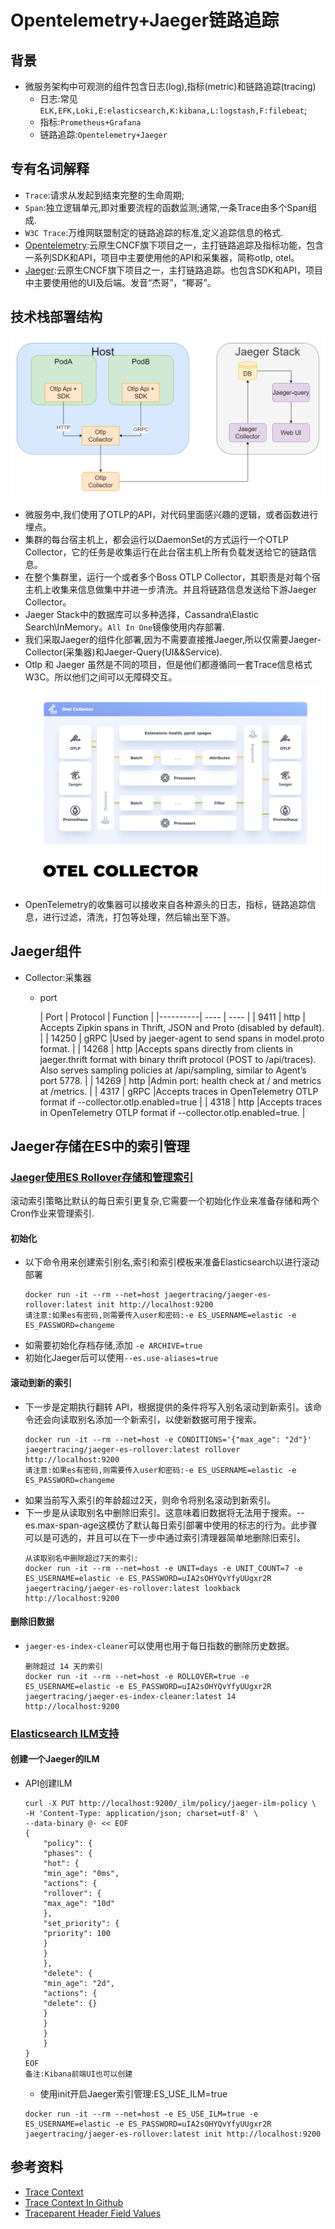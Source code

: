 # Opentelemetry+Jaeger链路追踪

## 背景

- 微服务架构中可观测的组件包含日志(log),指标(metric)和链路追踪(tracing)
    - 日志:常见`ELK,EFK,Loki,E:elasticsearch,K:kibana,L:logstash,F:filebeat`;
    - 指标:`Prometheus+Grafana`
    - 链路追踪:`Opentelemetry+Jaeger`

## 专有名词解释

- `Trace`:请求从发起到结束完整的生命周期;
- `Span`:独立逻辑单元,即对重要流程的函数监测;通常,一条Trace由多个Span组成.
- `W3C Trace`:万维网联盟制定的链路追踪的标准,定义追踪信息的格式.
- [Opentelemetry](https://opentelemetry.io/docs/):云原生CNCF旗下项目之一，主打链路追踪及指标功能，包含一系列SDK和API，项目中主要使用他的API和采集器，简称otlp, otel。
- [Jaeger](https://www.jaegertracing.io/):云原生CNCF旗下项目之一，主打链路追踪。也包含SDK和API，项目中主要使用他的UI及后端。发音“杰哥”，“椰哥”。

## 技术栈部署结构

![alt 采集器在集群中](img/jaeger-k8s.png "Otlp部署在集群内")

- 微服务中,我们使用了OTLP的API，对代码里面感兴趣的逻辑，或者函数进行埋点。
- 集群的每台宿主机上，都会运行以DaemonSet的方式运行一个OTLP Collector，它的任务是收集运行在此台宿主机上所有负载发送给它的链路信息。
- 在整个集群里，运行一个或者多个Boss OTLP Collector，其职责是对每个宿主机上收集来信息做集中并进一步清洗。并且将链路信息发送给下游Jaeger Collector。
- Jaeger Stack中的数据库可以多种选择，Cassandra\Elastic Search\InMemory。`All In One`镜像使用内存部署.
- 我们采取Jaeger的组件化部署,因为不需要直接推Jaeger,所以仅需要Jaeger-Collector(采集器)和Jaeger-Query(UI&&Service).
- Otlp 和 Jaeger 虽然是不同的项目，但是他们都遵循同一套Trace信息格式W3C。所以他们之间可以无障碍交互。
  ![alt Otlp采集器](img/otlp-collector.png "Otlp")
- OpenTelemetry的收集器可以接收来自各种源头的日志，指标，链路追踪信息，进行过滤，清洗，打包等处理，然后输出至下游。

## Jaeger组件

- Collector:采集器
    - port

      |  Port  | Protocol | Function  |
              |----------| ----  | ----  |
      | 9411 | http     | Accepts Zipkin spans in Thrift, JSON and Proto (disabled by default). |
      | 14250 | gRPC     |Used by jaeger-agent to send spans in model.proto format. |
      | 14268 | http     |Accepts spans directly from clients in jaeger.thrift format with binary thrift protocol (POST to /api/traces). Also serves sampling policies at /api/sampling, similar to Agent’s port 5778. |
      | 14269 | http     |Admin port: health check at / and metrics at /metrics. |
      | 4317 | gRPC     |Accepts traces in OpenTelemetry OTLP format if --collector.otlp.enabled=true |
      | 4318  | http     |Accepts traces in OpenTelemetry OTLP format if --collector.otlp.enabled=true. |

## Jaeger存储在ES中的索引管理

### [Jaeger使用ES Rollover存储和管理索引](https://www.jaegertracing.io/docs/1.23/deployment/#elasticsearch-rollover)

滚动索引策略比默认的每日索引更复杂,它需要一个初始化作业来准备存储和两个Cron作业来管理索引.

#### 初始化

- 以下命令用来创建索引别名,索引和索引模板来准备Elasticsearch以进行滚动部署
   ```
   docker run -it --rm --net=host jaegertracing/jaeger-es-rollover:latest init http://localhost:9200
   请注意:如果es有密码,则需要传入user和密码:-e ES_USERNAME=elastic -e ES_PASSWORD=changeme
   ```
- 如需要初始化存档存储,添加 `-e ARCHIVE=true`
- 初始化Jaeger后可以使用`--es.use-aliases=true`

#### 滚动到新的索引

- 下一步是定期执行翻转 API，根据提供的条件将写入别名滚动到新索引。该命令还会向读取别名添加一个新索引，以使新数据可用于搜索。
   ```
   docker run -it --rm --net=host -e CONDITIONS='{"max_age": "2d"}' jaegertracing/jaeger-es-rollover:latest rollover  http://localhost:9200
   请注意:如果es有密码,则需要传入user和密码:-e ES_USERNAME=elastic -e ES_PASSWORD=changeme
   ```
- 如果当前写入索引的年龄超过2天，则命令将别名滚动到新索引。
- 下一步是从读取别名中删除旧索引。这意味着旧数据将无法用于搜索。--es.max-span-age这模仿了默认每日索引部署中使用的标志的行为。此步骤可以是可选的，并且可以在下一步中通过索引清理器简单地删除旧索引。
   ```
   从读取别名中删除超过7天的索引:
   docker run -it --rm --net=host -e UNIT=days -e UNIT_COUNT=7 -e ES_USERNAME=elastic -e ES_PASSWORD=uIA2sOHYQvYfyUUgxr2R jaegertracing/jaeger-es-rollover:latest lookback  http://localhost:9200 
   ```

#### 删除旧数据

- `jaeger-es-index-cleaner`可以使用也用于每日指数的删除历史数据。
   ```
   删除超过 14 天的索引
   docker run -it --rm --net=host -e ROLLOVER=true -e ES_USERNAME=elastic -e ES_PASSWORD=uIA2sOHYQvYfyUUgxr2R jaegertracing/jaeger-es-index-cleaner:latest 14 http://localhost:9200
   ```

### [Elasticsearch ILM支持](https://www.jaegertracing.io/docs/1.23/deployment/#elasticsearch-ilm-support)

#### 创建一个Jaeger的ILM

 - API创建ILM
   ```
   curl -X PUT http://localhost:9200/_ilm/policy/jaeger-ilm-policy \
   -H 'Content-Type: application/json; charset=utf-8' \
   --data-binary @- << EOF
   {
       "policy": {
       "phases": {
       "hot": {
       "min_age": "0ms",
       "actions": {
       "rollover": {
       "max_age": "10d"
       },
       "set_priority": {
       "priority": 100
       }
       }
       },
       "delete": {
       "min_age": "2d",
       "actions": {
       "delete": {}
       }
       }
       }
       }
   } 
   EOF
   备注:Kibana前端UI也可以创建
   ```
   - 使用init开启Jaeger索引管理:ES_USE_ILM=true
    ```
    docker run -it --rm --net=host -e ES_USE_ILM=true -e ES_USERNAME=elastic -e ES_PASSWORD=uIA2sOHYQvYfyUUgxr2R jaegertracing/jaeger-es-rollover:latest init http://localhost:9200
    ```
## 参考资料

- [Trace Context](https://www.w3.org/TR/trace-context/)
- [Trace Context In Github](https://github.com/w3c/trace-context/)
- [Traceparent Header Field Values](https://www.w3.org/TR/2021/REC-trace-context-1-20211123/#traceparent-header-field-values)
